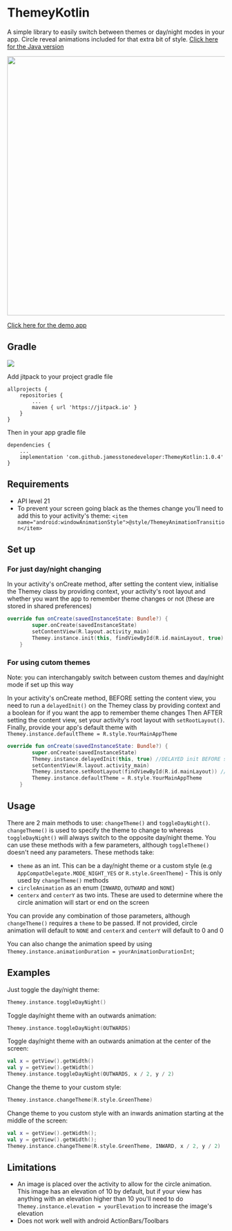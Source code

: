 # ThemeyKotlin

A simple library to easily switch between themes or day/night modes in your app. Circle reveal animations included for that extra bit of style. [Click here for the Java version](https://github.com/jamesstonedeveloper/ThemeyJava "ThemeyJava")

<img src="https://github.com/jamesstonedeveloper/ThemeyJavaDemo/blob/master/themeydemo.gif" height="600" />

[Click here for the demo app](https://github.com/jamesstonedeveloper/ThemeyKotlinDemo "Themey kotlin demo")

## Gradle

[![](https://jitpack.io/v/jamesstonedeveloper/ThemeyKotlin.svg)](https://jitpack.io/#jamesstonedeveloper/ThemeyKotlin)

Add jitpack to your project gradle file
``` 
allprojects {
	repositories {
		...
		maven { url 'https://jitpack.io' }
	}
}
```

Then in your app gradle file

```
dependencies {
    ...
    implementation 'com.github.jamesstonedeveloper:ThemeyKotlin:1.0.4'
}
```

## Requirements

* API level 21
* To prevent your screen going black as the themes change you'll need to add this to your activity's theme:
`<item name="android:windowAnimationStyle">@style/ThemeyAnimationTransition</item>`

## Set up

### For just day/night changing

In your activity's onCreate method, after setting the content view, initialise the Themey class by providing context, your activity's root layout and whether you want the app to remember theme changes or not (these are stored in shared preferences)
```kotlin
override fun onCreate(savedInstanceState: Bundle?) {
        super.onCreate(savedInstanceState)
        setContentView(R.layout.activity_main)
        Themey.instance.init(this, findViewById(R.id.mainLayout, true) //initialise Themey
    }
```

### For using cutom themes
Note: you can interchangably switch between custom themes and day/night mode if set up this way

In your activity's onCreate method, BEFORE setting the content view, you need to run a `delayedInit()` on the Themey class by providing context and a boolean for if you want the app to remember theme changes
Then AFTER setting the content view, set your activity's root layout with `setRootLayout()`. Finally, provide your app's default theme with `Themey.instance.defaultTheme = R.style.YourMainAppTheme`

```kotlin
override fun onCreate(savedInstanceState: Bundle?) {
        super.onCreate(savedInstanceState)
        Themey.instance.delayedInit(this, true) //DELAYED init BEFORE setContentView()
        setContentView(R.layout.activity_main)
        Themey.instance.setRootLayout(findViewById(R.id.mainLayout)) //setRootLayout() AFTER setContentView()
        Themey.instance.defaultTheme = R.style.YourMainAppTheme
    }
```


## Usage

There are 2 main methods to use: `changeTheme()` and `toggleDayNight()`. `changeTheme()` is used to specify the theme to change to whereas `toggleDayNight()` will always switch to the opposite day/night theme.
You can use these methods with a few parameters, although `toggleTheme()` doesn't need any parameters. These methods take:
* `theme` as an int. This can be a day/night theme or a custom style (e.g `AppCompatDelegate.MODE_NIGHT_YES` or `R.style.GreenTheme`) - This is only used by `changeTheme()` methods
* `circleAnimation` as an enum (`INWARD`, `OUTWARD` and `NONE`)
* `centerx` and `centerY` as two ints. These are used to determine where the circle animation will start or end on the screen

You can provide any combination of those parameters, although `changeTheme()` requires a `theme` to be passed. If not provided, circle animation will default to `NONE` and `centerX` and `centerY` will default to 0 and 0

You can also change the animation speed by using `Themey.instance.animationDuration = yourAnimationDurationInt`;

## Examples

Just toggle the day/night theme:
```kotlin 
Themey.instance.toggleDayNight()
```

Toggle day/night theme with an outwards animation:
```kotlin
Themey.instance.toggleDayNight(OUTWARDS)
```

Toggle day/night theme with an outwards animation at the center of the screen:
```kotlin
val x = getView().getWidth()
val y = getView().getWidth()
Themey.instance.toggleDayNight(OUTWARDS, x / 2, y / 2)
```

Change the theme to your custom style:
```kotlin
Themey.instance.changeTheme(R.style.GreenTheme)
```

Change theme to you custom style with an inwards animation starting at the middle of the screen:
```kotlin
val x = getView().getWidth();
val y = getView().getWidth();
Themey.instance.changeTheme(R.style.GreenTheme, INWARD, x / 2, y / 2)
```

## Limitations

* An image is placed over the activity to allow for the circle animation. This image has an elevation of 10 by default, but if your view has anything with an elevation higher than 10 you'll need to do `Themey.instance.elevation = yourElevation` to increase the image's elevation
* Does not work well with android ActionBars/Toolbars
